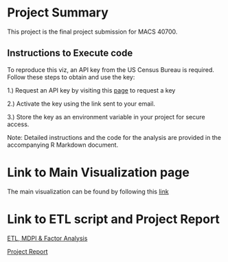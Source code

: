 # Project Summary

This project is the final project submission for MACS 40700.

## Instructions to Execute code

To reproduce this viz, an API key from the US Census Bureau is required. Follow these steps to obtain and use the key:

1.) Request an API key by visiting this [page](https://api.census.gov/data/key_signup.html) to request a key

2.) Activate the key using the link sent to your email.

3.) Store the key as an environment variable in your project for secure access.

Note: Detailed instructions and the code for the analysis are provided in the accompanying R Markdown document.

# Link to Main Visualization page
The main visualization can be found by following this [link](https://gregoryho88.github.io/MACS40700_finalv2/)

# Link to ETL script and Project Report

[ETL, MDPI & Factor Analysis](ETL_MDPI_FA.Rmd)

[Project Report](Final_Report.pdf)


